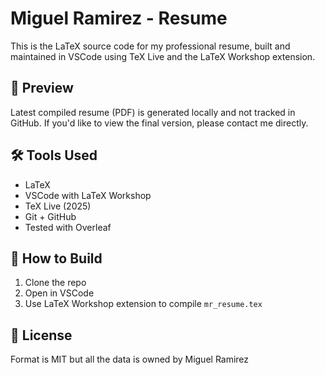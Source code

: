 # Miguel Ramirez - Resume

This is the LaTeX source code for my professional resume, built and maintained in VSCode using TeX Live and the LaTeX Workshop extension.

## 📄 Preview
Latest compiled resume (PDF) is generated locally and not tracked in GitHub. If you'd like to view the final version, please contact me directly.

## 🛠️ Tools Used
- LaTeX
- VSCode with LaTeX Workshop
- TeX Live (2025)
- Git + GitHub
- Tested with Overleaf

## 🚀 How to Build
1. Clone the repo
2. Open in VSCode
3. Use LaTeX Workshop extension to compile `mr_resume.tex`

## 🪪 License
Format is MIT but all the data is owned by Miguel Ramirez